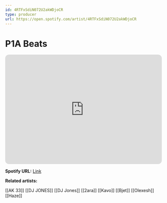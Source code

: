 ```yaml
---
id: 4RTFxSdiN072U2akWDjoCR
type: producer
url: https://open.spotify.com/artist/4RTFxSdiN072U2akWDjoCR
---
```

# P1A Beats

<iframe style="border-radius:12px" src="https://open.spotify.com/embed/artist/4RTFxSdiN072U2akWDjoCR" width="100%" height="352" frameBorder="0" allowfullscreen="" allow="autoplay; clipboard-write; encrypted-media; fullscreen; picture-in-picture" loading="lazy"></iframe>

**Spotify URL:** [Link](https://open.spotify.com/artist/4RTFxSdiN072U2akWDjoCR)

**Related artists:**

[[AK 33]]
[[DJ JONES]]
[[DJ Jones]]
[[2ara]]
[[Kavo]]
[[Bjet]]
[[Olexesh]]
[[Haze]]
